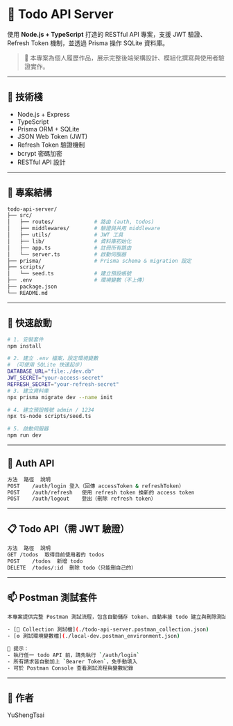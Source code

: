 # 📝 Todo API Server

使用 **Node.js + TypeScript** 打造的 RESTful API 專案，支援 JWT 驗證、Refresh Token 機制，並透過 Prisma 操作 SQLite 資料庫。

> 📌 本專案為個人履歷作品，展示完整後端架構設計、模組化撰寫與使用者驗證實作。

---

## 🔧 技術棧

- Node.js + Express
- TypeScript
- Prisma ORM + SQLite
- JSON Web Token (JWT)
- Refresh Token 驗證機制
- bcrypt 密碼加密
- RESTful API 設計

---

## 📂 專案結構

```bash
todo-api-server/
├── src/
│   ├── routes/             # 路由 (auth, todos)
│   ├── middlewares/        # 驗證與共用 middleware
│   ├── utils/              # JWT 工具
│   ├── lib/                # 資料庫初始化
│   ├── app.ts              # 註冊所有路由
│   └── server.ts           # 啟動伺服器
├── prisma/                 # Prisma schema & migration 設定
├── scripts/
│   └── seed.ts             # 建立預設帳號
├── .env                    # 環境變數（不上傳）
├── package.json
└── README.md

```
---

## 🚀 快速啟動

```bash
# 1. 安裝套件
npm install

# 2. 建立 .env 檔案，設定環境變數
# （可使用 SQLite 快速起步）
DATABASE_URL="file:./dev.db"
JWT_SECRET="your-access-secret"
REFRESH_SECRET="your-refresh-secret"
# 3. 建立資料庫
npx prisma migrate dev --name init

# 4. 建立預設帳號 admin / 1234
npx ts-node scripts/seed.ts

# 5. 啟動伺服器
npm run dev

```
---

## 🔐 Auth API
```bash
方法	路徑	說明
POST	/auth/login	登入（回傳 accessToken & refreshToken）
POST	/auth/refresh	使用 refresh token 換新的 access token
POST	/auth/logout	登出（刪除 refresh token）
```
---

## 📋 Todo API（需 JWT 驗證）
```bash
方法	路徑	說明
GET	/todos	取得目前使用者的 todos
POST	/todos	新增 todo
DELETE	/todos/:id	刪除 todo（只能刪自己的）
```
---

## 📫 Postman 測試套件

```bash
本專案提供完整 Postman 測試流程，包含自動儲存 token、自動串接 todo 建立與刪除測試：

- [🔄 Collection 測試檔](./todo-api-server.postman_collection.json)
- [⚙️ 測試環境變數檔](./local-dev.postman_environment.json)

📌 提示：
- 執行任一 todo API 前，請先執行 `/auth/login`
- 所有請求皆自動加上 `Bearer Token`，免手動填入
- 可於 Postman Console 查看測試流程與變數紀錄

```
---

## 👤 作者
YuShengTsai
